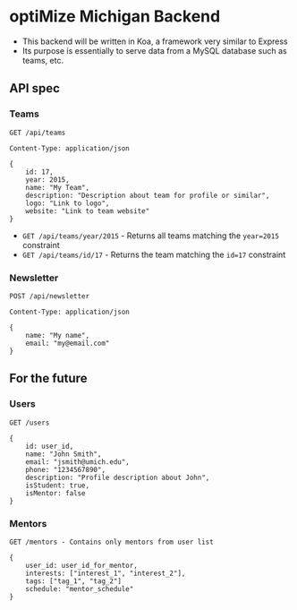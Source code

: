 optiMize Michigan Backend 
=========================
* This backend will be written in Koa, a framework very similar to Express
* Its purpose is essentially to serve data from a MySQL database such as teams, etc.

## API spec
### Teams
`GET /api/teams`
```
Content-Type: application/json

{
	id: 17,
	year: 2015,
	name: "My Team",
	description: "Description about team for profile or similar",
	logo: "Link to logo",
	website: "Link to team website"
}
```
* `GET /api/teams/year/2015` - Returns all teams matching the `year=2015` constraint
* `GET /api/teams/id/17` - Returns the team matching the `id=17` constraint

### Newsletter
`POST /api/newsletter`
```
Content-Type: application/json

{
	name: "My name",
	email: "my@email.com"
}
```

## For the future
### Users
`GET /users`
```
{
	id: user_id,
	name: "John Smith",
	email: "jsmith@umich.edu",
	phone: "1234567890",
	description: "Profile description about John",
	isStudent: true,
	isMentor: false
}
```

### Mentors
`GET /mentors - Contains only mentors from user list`
```
{
	user_id: user_id_for_mentor,
	interests: ["interest_1", "interest_2"],
	tags: ["tag_1", "tag_2"]
	schedule: "mentor_schedule"
}
```
